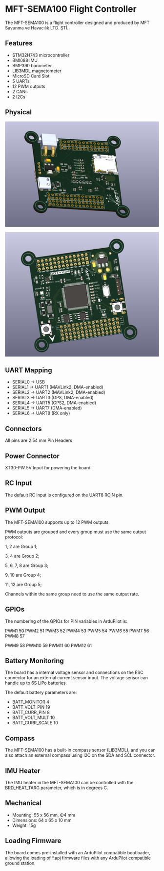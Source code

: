 # MFT-SEMA100 Flight Controller

The MFT-SEMA100 is a flight controller designed and produced by MFT Savunma ve Havacılık LTD. ŞTİ.

## Features

 - STM32H743 microcontroller
 - BMI088 IMU
 - BMP390 barometer
 - LIB3MDL magnetometer
 - MicroSD Card Slot
 - 5 UARTs
 - 12 PWM outputs
 - 2 CANs
 - 2 I2Cs

## Physical

![MFT-SEMA100_Top_View](MFT-SEMA100_TopView.jpeg)

![MFT-SEMA100_Bottom_View](MFT-SEMA100_BottomView.jpeg)

## UART Mapping

 - SERIAL0 -> USB
 - SERIAL1 -> UART1 (MAVLink2, DMA-enabled)
 - SERIAL2 -> UART2 (MAVLink2, DMA-enabled)
 - SERIAL3 -> UART3 (GPS, DMA-enabled)
 - SERIAL4 -> UART5 (GPS2, DMA-enabled)
 - SERIAL5 -> UART7 (DMA-enabled)
 - SERIAL6 -> UART8 (RX only)

## Connectors

All pins are 2.54 mm Pin Headers 

## Power Connector

XT30-PW 5V Input for powering the board

## RC Input

The default RC input is configured on the UART8 RCIN pin.


## PWM Output

The MFT-SEMA100 supports up to 12 PWM outputs.

PWM outputs are grouped and every group must use the same output protocol:

1, 2 are Group 1;

3, 4 are Group 2;

5, 6, 7, 8 are Group 3;

9, 10 are Group 4;

11, 12 are Group 5;

Channels within the same group need to use the same output rate. 

## GPIOs
The numbering of the GPIOs for PIN variables in ArduPilot is:

PWM1 50
PWM2 51
PWM3 52
PWM4 53
PWM5 54
PWM6 55
PWM7 56
PWM8 57

PWM9 58
PWM10 59
PWM11 60
PWM12 61


## Battery Monitoring

The board has a internal voltage sensor and connections on the ESC connector for an external current sensor input.
The voltage sensor can handle up to 6S LiPo batteries.

The default battery parameters are:

 - BATT_MONITOR 4
 - BATT_VOLT_PIN 19
 - BATT_CURR_PIN 8
 - BATT_VOLT_MULT 10
 - BATT_CURR_SCALE 10

## Compass

The MFT-SEMA100 has a built-in compass sensor (LIB3MDL), and you can also attach an external compass using I2C on the SDA and SCL connector.

## IMU Heater

The IMU heater in the MFT-SEMA100 can be controlled with the BRD_HEAT_TARG parameter, which is in degrees C.

## Mechanical

 - Mounting: 55 x 56 mm, Φ4 mm
 - Dimensions: 64 x 65 x 10 mm
 - Weight: 15g

## Loading Firmware

The board comes pre-installed with an ArduPilot compatible bootloader, allowing the loading of *.apj firmware files with any ArduPilot compatible ground station.
